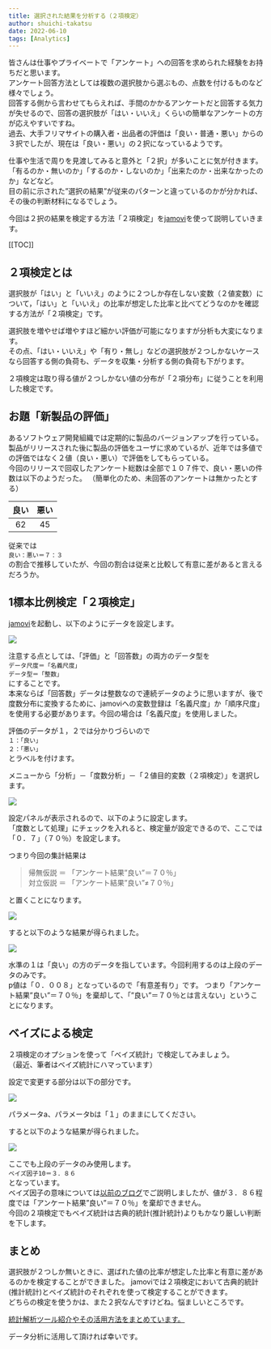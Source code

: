 ```yaml
---
title: 選択された結果を分析する（２項検定）
author: shuichi-takatsu
date: 2022-06-10
tags: [Analytics]
---
```


皆さんは仕事やプライベートで「アンケート」への回答を求められた経験をお持ちだと思います。  
アンケート回答方法としては複数の選択肢から選ぶもの、点数を付けるものなど様々でしょう。  
回答する側から言わせてもらえれば、手間のかかるアンケートだと回答する気力が失せるので、回答の選択肢が「はい・いいえ」くらいの簡単なアンケートの方が応えやすいですね。  
過去、大手フリマサイトの購入者・出品者の評価は「良い・普通・悪い」からの３択でしたが、現在は「良い・悪い」の２択になっているようです。  

仕事や生活で周りを見渡してみると意外と「２択」が多いことに気が付きます。  
「有るのか・無いのか」「するのか・しないのか」「出来たのか・出来なかったのか」などなど。  
目の前に示された”選択の結果”が従来のパターンと違っているのかが分かれば、その後の判断材料になるでしょう。

今回は２択の結果を検定する方法「２項検定」を[jamovi](https://www.jamovi.org/)を使って説明していきます。

[[TOC]]

## ２項検定とは

選択肢が「はい」と「いいえ」のように２つしか存在しない変数（２値変数）について，「はい」と「いいえ」の比率が想定した比率と比べてどうなのかを確認する方法が「２項検定」です。

選択肢を増やせば増やすほど細かい評価が可能になりますが分析も大変になります。  
その点、「はい・いいえ」や「有り・無し」などの選択肢が２つしかないケースなら回答する側の負荷も、データを収集・分析する側の負荷も下がります。

２項検定は取り得る値が２つしかない値の分布が「２項分布」に従うことを利用した検定です。

## お題「新製品の評価」

あるソフトウェア開発組織では定期的に製品のバージョンアップを行っている。  
製品がリリースされた後に製品の評価をユーザに求めているが、近年では多値での評価ではなく２値（良い・悪い）で評価をしてもらっている。  
今回のリリースで回収したアンケート総数は全部で１０７件で、良い・悪いの件数は以下のようだった。
（簡単化のため、未回答のアンケートは無かったとする）

| 良い | 悪い |
|:---:| :---:|
| 62 | 45 |

従来では  
`良い：悪い＝７：３`  
の割合で推移していたが、今回の割合は従来と比較して有意に差があると言えるだろうか。

## 1標本比例検定「２項検定」

[jamovi](https://www.jamovi.org/)を起動し、以下のようにデータを設定します。  

![](https://gyazo.com/d20f1738688501b842b1728aeed74c71.png)

注意する点としては、「評価」と「回答数」の両方のデータ型を  
`データ尺度＝「名義尺度」`  
`データ型＝「整数」`  
にすることです。  
本来ならば「回答数」データは整数なので連続データのように思いますが、後で度数分布に変換するために、jamoviへの変数登録は「名義尺度」か「順序尺度」を使用する必要があります。今回の場合は「名義尺度」を使用しました。

評価のデータが１，２では分かりづらいので  
`１：「良い」`  
`２：「悪い」`  
とラベルを付けます。

メニューから「分析」－「度数分析」－「２値目的変数（２項検定）」を選択します。

![](https://gyazo.com/6764e6565d582911d38556d8db9318f0.png)

設定パネルが表示されるので、以下のように設定します。  
「度数として処理」にチェックを入れると、検定量が設定できるので、ここでは「０．７」（７０％）を設定します。

つまり今回の集計結果は  
> 帰無仮説 ＝ 「アンケート結果”良い”＝７０％」  
> 対立仮説 ＝ 「アンケート結果”良い”≠７０％」  

と置くことになります。

![](https://gyazo.com/879f5a15da06a09714207dc4be970a40.png)

すると以下のような結果が得られました。

![](https://gyazo.com/721966f5493087e53f3534859365e137.png)

水準の１は「良い」の方のデータを指しています。今回利用するのは上段のデータのみです。  
p値は「０．００８」となっているので「有意差有り」です。
つまり「アンケート結果”良い”＝７０％」を棄却して、「”良い”＝７０％とは言えない」ということになります。

## ベイズによる検定

２項検定のオプションを使って「ベイズ統計」で検定してみましょう。  
（最近、筆者はベイズ統計にハマっています）

設定で変更する部分は以下の部分です。

![](https://gyazo.com/d0ec797f172246f45c8d2961428717f9.png)

パラメータa、パラメータbは「１」のままにしてください。

すると以下のような結果が得られました。

![](https://gyazo.com/ac48980bca0c0d0225fc5ec91c8053d8.png)

ここでも上段のデータのみ使用します。  
`ベイズ因子10＝３．８６`  
となっています。  
ベイズ因子の意味については[以前のブログ](https://developer.mamezou-tech.com/blogs/2022/06/03/bayesian-inference/)でご説明しましたが、値が３．８６程度では「アンケート結果”良い”＝７０％」を棄却できません。  
今回の２項検定でもベイズ統計は古典的統計(推計統計)よりもかなり厳しい判断を下します。

## まとめ

選択肢が２つしか無いときに、選ばれた値の比率が想定した比率と有意に差があるのかを検定することができました。
jamoviでは２項検定において古典的統計(推計統計)とベイズ統計のそれぞれを使って検定することができます。  
どちらの検定を使うかは、また２択なんですけどね。悩ましいところです。

[統計解析ツール紹介やその活用方法をまとめています。](https://developer.mamezou-tech.com/analytics/)

データ分析に活用して頂ければ幸いです。
